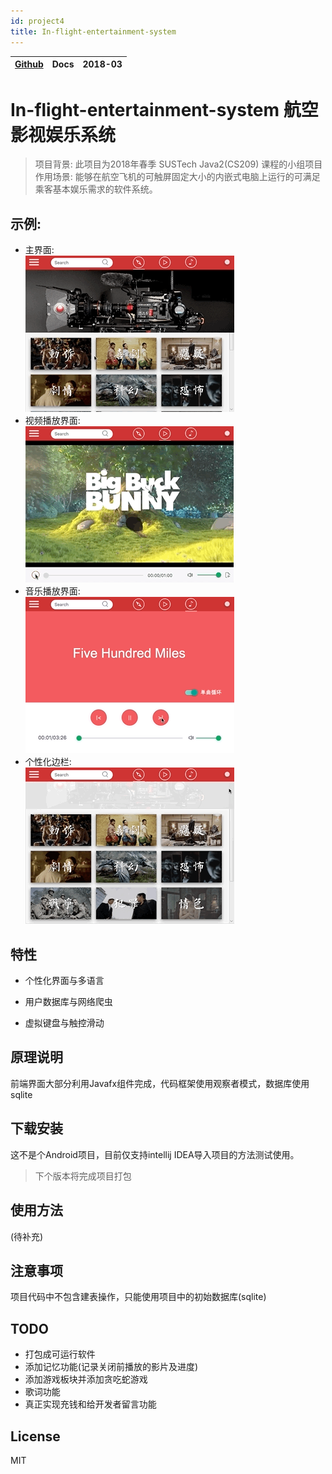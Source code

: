 ```yaml
---
id: project4
title: In-flight-entertainment-system
---
```


| [Github](https://github.com/Airine/In-flight-entertainment-system) | Docs | 2018-03 |
| :-: | :-: | :-: |


# In-flight-entertainment-system 航空影视娱乐系统

>项目背景: 此项目为2018年春季 SUSTech Java2(CS209) 课程的小组项目  
>作用场景: 能够在航空飞机的可触屏固定大小的内嵌式电脑上运行的可满足乘客基本娱乐需求的软件系统。

## 示例:   
- 主界面:   
![主界面不见了](https://github.com/Airine/In-flight-entertainment-system/raw/master/readme_src/main.gif)
- 视频播放界面:  
![视频界面不见了](https://github.com/Airine/In-flight-entertainment-system/raw/master/readme_src/video.gif)
- 音乐播放界面:  
![音乐界面不见了](https://github.com/Airine/In-flight-entertainment-system/raw/master/readme_src/music.gif)
- 个性化边栏:  
![个性化边栏不见了](https://github.com/Airine/In-flight-entertainment-system/raw/master/readme_src/drawer.gif)  


## 特性
- 个性化界面与多语言

- 用户数据库与网络爬虫

- 虚拟键盘与触控滑动

## 原理说明
前端界面大部分利用Javafx组件完成，代码框架使用观察者模式，数据库使用sqlite

## 下载安装

这不是个Android项目，目前仅支持intellij IDEA导入项目的方法测试使用。  
>下个版本将完成项目打包

## 使用方法
(待补充)

## 注意事项
项目代码中不包含建表操作，只能使用项目中的初始数据库(sqlite)

## TODO
- 打包成可运行软件
- 添加记忆功能(记录关闭前播放的影片及进度)
- 添加游戏板块并添加贪吃蛇游戏
- 歌词功能
- 真正实现充钱和给开发者留言功能

## License

MIT
